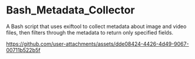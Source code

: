 # Bash_Metadata_Collector
A Bash script that uses exiftool to collect metadata about image and video files, then filters through the metadata to return only specified fields.

https://github.com/user-attachments/assets/dde08424-4426-4d49-9067-00711b522b5f
